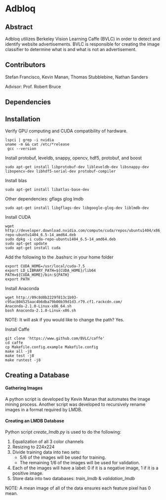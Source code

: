 # Adbloq
## Abstract
Adbloq utilizes Berkeley Vision Learning Caffe (BVLC) in order to detect and identify website advertisements. BVLC is responsible for creating the image classifier to determine what is and what is not an advertisement. 
## Contributors
Stefan Francisco, Kevin Manan, Thomas Stubblebine, Nathan Sanders

Advisor: Prof. Robert Bruce
## Dependencies

## Installation
Verify GPU computing and CUDA compatibility of hardware.
```
lspci | grep -i nvidia
uname -m && cat /etc/*release
 gcc --version
```
Install protobuf, leveldb, snappy, opencv, hdf5, protobuf, and boost
```
sudo apt-get install libprotobuf-dev libleveldb-dev libsnappy-dev libopencv-dev libhdf5-serial-dev protobuf-compiler
```
Install blas
```
sudo apt-get install libatlas-base-dev
```
Other dependencies: gflags glog lmdb
```
sudo apt-get install libgflags-dev libgoogle-glog-dev liblmdb-dev
```
Install CUDA
```
wget http://developer.download.nvidia.com/compute/cuda/repos/ubuntu1404/x86_64/cuda-repo-ubuntu1404_6.5-14_amd64.deb
sudo dpkg -i cuda-repo-ubuntu1404_6.5-14_amd64.deb
sudo apt-get update
sudo apt-get install cuda
```


Add the following to the .bashsrc in your home folder
```
export CUDA_HOME=/usr/local/cuda-7.5 
export LD_LIBRARY_PATH=${CUDA_HOME}/lib64 
PATH=${CUDA_HOME}/bin:${PATH} 
export PATH 
```


Install Anaconda
```
wget http://09c8d0b2229f813c1b93-c95ac804525aac4b6dba79b00b39d1d3.r79.cf1.rackcdn.com/
Anaconda-2.1.0-Linux-x86_64.sh
bash Anaconda-2.1.0-Linux-x86.sh
```
NOTE: It will ask if you would like to change the path? Yes.

Install Caffe
```
git clone 'https://www.github.com/BVLC/caffe'
cd caffe
cp Makefile.config.example Makefile.config
make all -j8
make test -j8
make runtest -j8
```
## Creating a Database
#### Gathering Images
A python script is developed by Kevin Manan that automates the image mining process. Another  script was developed to recursively rename images in a format required by LMDB.
#### Creating an LMDB Database
Python script *create_lmdb.py* is used to do the following:
1. Equalization of all 3 color channels
2. Resizing to 224x224
3. Divide training data into two sets:
	- 5/6 of the images will be used for training.
	- The remaining 1/6 of the images will be used for validation.
4. Each of the images will have a label: 0 if it is a negative image, 1 if it is a positive image.
5. Store data into two databases: *train_lmdb* & *validation_lmdb*

NOTE: A mean image of all of the data ensures each feature pixel has 0 mean.
